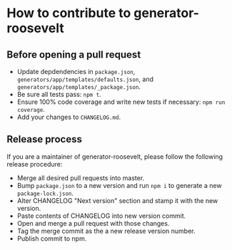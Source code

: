 # How to contribute to generator-roosevelt

## Before opening a pull request

- Update depdendencies in `package.json`, `generators/app/templates/defaults.json`, and `generators/app/templates/_package.json`.
- Be sure all tests pass: `npm t`.
- Ensure 100% code coverage and write new tests if necessary: `npm run coverage`.
- Add your changes to `CHANGELOG.md`.

## Release process

If you are a maintainer of generator-roosevelt, please follow the following release procedure:

- Merge all desired pull requests into master.
- Bump `package.json` to a new version and run `npm i` to generate a new `package-lock.json`.
- Alter CHANGELOG "Next version" section and stamp it with the new version.
- Paste contents of CHANGELOG into new version commit.
- Open and merge a pull request with those changes.
- Tag the merge commit as the a new release version number.
- Publish commit to npm.
